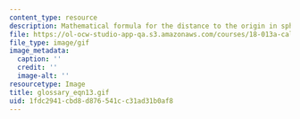 ```yaml
---
content_type: resource
description: Mathematical formula for the distance to the origin in spherical coordinates.
file: https://ol-ocw-studio-app-qa.s3.amazonaws.com/courses/18-013a-calculus-with-applications-spring-2005/1fdc2941cbd8d876541cc31ad31b0af8_glossary_eqn13.gif
file_type: image/gif
image_metadata:
  caption: ''
  credit: ''
  image-alt: ''
resourcetype: Image
title: glossary_eqn13.gif
uid: 1fdc2941-cbd8-d876-541c-c31ad31b0af8
---
```


